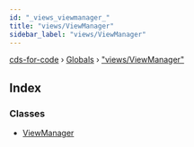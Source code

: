 ```yaml
---
id: "_views_viewmanager_"
title: "views/ViewManager"
sidebar_label: "views/ViewManager"
---
```


[cds-for-code](../index.md) › [Globals](../globals.md) › ["views/ViewManager"](_views_viewmanager_.md)

## Index

### Classes

* [ViewManager](../classes/_views_viewmanager_.viewmanager.md)
